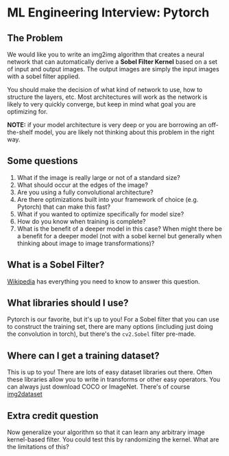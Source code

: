 # ML Engineering Interview: Pytorch

## The Problem

We would like you to write an img2img algorithm that creates a neural network that can automatically derive a **Sobel Filter Kernel** based on a set of input and output images. The output images are simply the input images with a sobel filter applied.

You should make the decision of what kind of network to use, how to structure the layers, etc. Most architectures will work as the network is likely to very quickly converge, but keep in mind what goal you are optimizing for.

**NOTE:** if your model architecture is very deep or you are borrowing an off-the-shelf model, you are likely not thinking about this problem in the right way.

## Some questions

1. What if the image is really large or not of a standard size?
2. What should occur at the edges of the image?
3. Are you using a fully convolutional architecture?
4. Are there optimizations built into your framework of choice (e.g. Pytorch) that can make this fast?
5. What if you wanted to optimize specifically for model size?
6. How do you know when training is complete?
7. What is the benefit of a deeper model in this case? When might there be a benefit for a deeper model (not with a sobel kernel but generally when thinking about image to image transformations)?

## What is a Sobel Filter?

[Wikipedia](https://en.wikipedia.org/wiki/Sobel_operator) has everything you need to know to answer this question.

## What libraries should I use?

Pytorch is our favorite, but it's up to you! For a Sobel filter that you can use to construct the training set, there are many options (including just doing the convolution in torch), but there's the `cv2.Sobel` filter pre-made.

## Where can I get a training dataset?

This is up to you! There are lots of easy dataset libraries out there. Often these libraries allow you to write in transforms or other easy operators. You can always just download COCO or ImageNet. There's of course [img2dataset](https://github.com/rom1504/img2dataset)

## Extra credit question

Now generalize your algorithm so that it can learn any arbitrary image kernel-based filter. You could test this by randomizing the kernel. What are the limitations of this?

